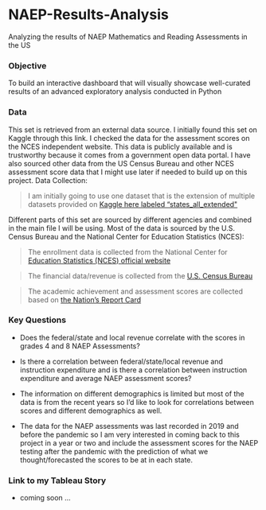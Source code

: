# NAEP-Results-Analysis
Analyzing the results of NAEP Mathematics and Reading Assessments in the US

### Objective
To build an interactive dashboard that will visually showcase well-curated results of an advanced exploratory analysis conducted in Python


### Data
This set is retrieved from an external data source. I initially found this set on Kaggle through this link. I checked the data for the assessment scores on the NCES independent website. This data is publicly available and is trustworthy because it comes from a government open data portal. I have also sourced other data from the US Census Bureau and other NCES assessment score data that I might use later if needed to build up on this project. 
Data Collection: 

> I am initially going to use one dataset that is the extension of multiple datasets provided on [Kaggle here labeled “states_all_extended"](https://www.kaggle.com/noriuk/us-education-datasets-unification-project?select=states_all_extended.csv)

Different parts of this set are sourced by different agencies and combined in the main file I will be using. Most of the data is sourced by the U.S. Census Bureau and the National Center for Education Statistics (NCES):

> The enrollment data is collected from the National Center for [Education Statistics (NCES) official website](https://nces.ed.gov/ccd/stnfis.asp)

> The financial data/revenue is collected from the [U.S. Census Bureau](https://www.census.gov/programs-surveys/school-finances/data/tables.html)

> The academic achievement and assessment scores are collected based on [the Nation’s Report Card](https://www.nationsreportcard.gov/ndecore/xplore/NDE)


### Key Questions

-	Does the federal/state and local revenue correlate with the scores in grades 4 and 8 NAEP Assessments?

-	Is there a correlation between federal/state/local revenue and instruction expenditure and is there a correlation between instruction expenditure and average NAEP assessment scores?

-	The information on different demographics is limited but most of the data is from the recent years so I’d like to look for correlations between scores and different demographics as well. 

-	The data for the NAEP assessments was last recorded in 2019 and before the pandemic so I am very interested in coming back to this project in a year or two and include the assessment scores for the NAEP testing after the pandemic with the prediction of what we thought/forecasted the scores to be at in each state. 


### Link to my Tableau Story
- coming soon ...
